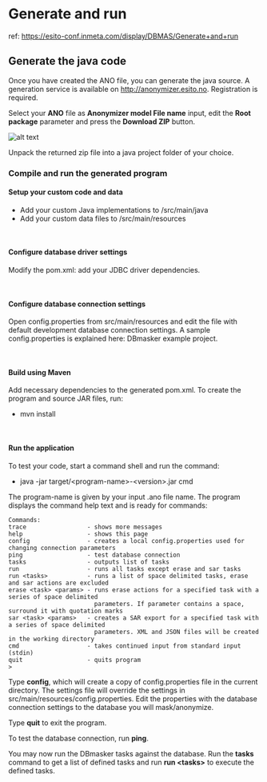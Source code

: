 # Generate and run

ref: <https://esito-conf.inmeta.com/display/DBMAS/Generate+and+run>

## Generate the java code

Once you have created the ANO file, you can generate the java source. A generation service is available on http://anonymizer.esito.no. Registration is required.

Select your **ANO** file as **Anonymizer model File name** input, edit the **Root package** parameter and press the **Download ZIP** button.

![alt text](/img/docs/dbmaskerweb.png 'DB Masker Web')

Unpack the returned zip file into a java project folder of your choice.

### Compile and run the generated program

#### Setup your custom code and data

- Add your custom Java implementations to /src/main/java
- Add your custom data files to /src/main/resources

<br/>

#### Configure database driver settings

Modify the pom.xml: add your JDBC driver dependencies.

<br/>

#### Configure database connection settings

Open config.properties from src/main/resources and edit the file with default development database connection settings. A sample config.properties is explained here: DBmasker example project.

<br/>

#### Build using Maven

Add necessary dependencies to the generated pom.xml. To create the program and source JAR files, run:

- mvn install

<br/>

#### Run the application

To test your code, start a command shell and run the command:

- java -jar target/<program-name\>-<version\>.jar cmd

The program-name is given by your input .ano file name. The program displays the command help text and is ready for commands:

```
Commands:
trace                 - shows more messages
help                  - shows this page
config                - creates a local config.properties used for changing connection parameters
ping                  - test database connection
tasks                 - outputs list of tasks
run                   - runs all tasks except erase and sar tasks
run <tasks>           - runs a list of space delimited tasks, erase and sar actions are excluded
erase <task> <params> - runs erase actions for a specified task with a series of space delimited
                        parameters. If parameter contains a space, surround it with quotation marks
sar <task> <params>   - creates a SAR export for a specified task with a series of space delimited
                        parameters. XML and JSON files will be created in the working directory
cmd                   - takes continued input from standard input (stdin)
quit                  - quits program
>
```

Type **config**, which will create a copy of config.properties file in the current directory. The settings file will override the settings in src/main/resources/config.properties. Edit the properties with the database connection settings to the database you will mask/anonymize.

Type **quit** to exit the program.

To test the database connection, run **ping**.

You may now run the DBmasker tasks against the database. Run the **tasks** command to get a list of defined tasks and run **run \<tasks\>** to execute the defined tasks.
